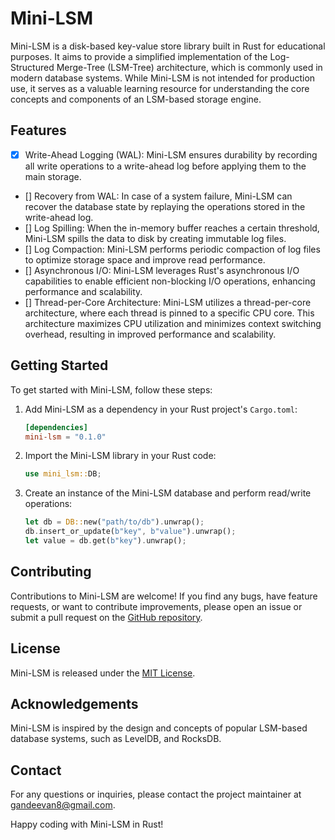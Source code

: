 # Mini-LSM

Mini-LSM is a disk-based key-value store library built in Rust for educational purposes. It aims to provide a simplified implementation of the Log-Structured Merge-Tree (LSM-Tree) architecture, which is commonly used in modern database systems. While Mini-LSM is not intended for production use, it serves as a valuable learning resource for understanding the core concepts and components of an LSM-based storage engine.

## Features

- [x] Write-Ahead Logging (WAL): Mini-LSM ensures durability by recording all write operations to a write-ahead log before applying them to the main storage.
- [] Recovery from WAL: In case of a system failure, Mini-LSM can recover the database state by replaying the operations stored in the write-ahead log.
- [] Log Spilling: When the in-memory buffer reaches a certain threshold, Mini-LSM spills the data to disk by creating immutable log files.
- [] Log Compaction: Mini-LSM performs periodic compaction of log files to optimize storage space and improve read performance.
- [] Asynchronous I/O: Mini-LSM leverages Rust's asynchronous I/O capabilities to enable efficient non-blocking I/O operations, enhancing performance and scalability.
- [] Thread-per-Core Architecture: Mini-LSM utilizes a thread-per-core architecture, where each thread is pinned to a specific CPU core. This architecture maximizes CPU utilization and minimizes context switching overhead, resulting in improved performance and scalability.

## Getting Started

To get started with Mini-LSM, follow these steps:

1. Add Mini-LSM as a dependency in your Rust project's `Cargo.toml`:
   ```toml
   [dependencies]
   mini-lsm = "0.1.0"
   ```

2. Import the Mini-LSM library in your Rust code:
   ```rust
   use mini_lsm::DB;
   ```

3. Create an instance of the Mini-LSM database and perform read/write operations:
   ```rust
   let db = DB::new("path/to/db").unwrap();
   db.insert_or_update(b"key", b"value").unwrap();
   let value = db.get(b"key").unwrap();
   ```

## Contributing

Contributions to Mini-LSM are welcome! If you find any bugs, have feature requests, or want to contribute improvements, please open an issue or submit a pull request on the [GitHub repository](https://github.com/gandeevan/mini-lsm).

## License

Mini-LSM is released under the [MIT License](https://opensource.org/licenses/MIT).

## Acknowledgements

Mini-LSM is inspired by the design and concepts of popular LSM-based database systems, such as LevelDB, and RocksDB.

## Contact

For any questions or inquiries, please contact the project maintainer at [gandeevan8@gmail.com](mailto:gandeevan8@gmail.com).

Happy coding with Mini-LSM in Rust!